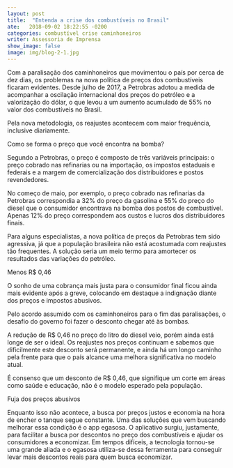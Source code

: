 ```yaml
---
layout: post
title:  "Entenda a crise dos combustíveis no Brasil"
ate:   2018-09-02 18:22:55 -0200
categories: combustível crise caminhoneiros
writer: Assessoria de Imprensa
show_image: false
image: img/blog-2-1.jpg
---
```


Com a paralisação dos caminhoneiros que movimentou o país por cerca de dez dias, os problemas na nova política de preços dos combustíveis ficaram evidentes. Desde julho de 2017, a Petrobras adotou a medida de acompanhar a oscilação internacional dos preços do petróleo e a valorização do dólar, o que levou a um aumento acumulado de 55% no valor dos combustíveis no Brasil.

Pela nova metodologia, os reajustes acontecem com maior frequência, inclusive diariamente.


Como se forma o preço que você encontra na bomba?

Segundo a Petrobras, o preço é composto de três variáveis principais: o preço cobrado nas refinarias ou na importação, os impostos estaduais e federais e a margem de comercialização dos distribuidores e postos revendedores.

No começo de maio, por exemplo, o preço cobrado nas refinarias da Petrobras correspondia a 32% do preço da gasolina e 55% do preço do diesel que o consumidor encontrava na bomba dos postos de combustível. Apenas 12% do preço correspondem aos custos e lucros dos distribuidores finais.

Para alguns especialistas, a nova política de preços da Petrobras tem sido agressiva, já que a população brasileira não está acostumada com reajustes tão frequentes. A solução seria um meio termo para amortecer os resultados das variações do petróleo.

Menos R$ 0,46

O sonho de uma cobrança mais justa para o consumidor final ficou ainda mais evidente após a greve, colocando em destaque a indignação diante dos preços e impostos abusivos.

Pelo acordo assumido com os caminhoneiros para o fim das paralisações, o desafio do governo foi fazer o desconto chegar até às bombas.

A redução de R$ 0,46 no preço do litro do diesel veio, porém ainda está longe de ser o ideal. Os reajustes nos preços continuam e sabemos que dificilmente este desconto será permanente, e ainda há um longo caminho pela frente para que o país alcance uma melhora significativa no modelo atual.

É consenso que um desconto de R$ 0,46, que signifique um corte em áreas como saúde e educação, não é o modelo esperado pela população.

Fuja dos preços abusivos

Enquanto isso não acontece, a busca por preços justos e economia na hora de encher o tanque segue constante. Uma das soluções que vem buscando melhorar essa condição é o app egasosa. O aplicativo surgiu, justamente, para facilitar a busca por descontos no preço dos combustíveis e ajudar os consumidores a economizar. Em tempos difíceis, a tecnologia tornou-se uma grande aliada e o egasosa utiliza-se dessa ferramenta para conseguir levar mais descontos reais para quem busca economizar.
